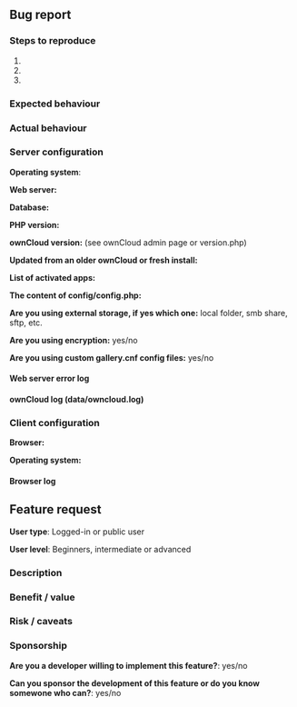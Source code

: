 <!--
Thank you for taking the time to report an issue you've experienced using Gallery+
or to submit a feature request.

To make it easier for us to help you, please fill in as much information as possible in
one of the forms below.

Please choose between the "Bug report" and the "Feature request" form and delete the content of the other one
-->

## Bug report

### Steps to reproduce

1.
1.
1.

### Expected behaviour
<!--
Tell us what should happen
Tip: You can leave alone text surrounded by these special markers such as this one, they're invisible
-->

### Actual behaviour
<!--
Tell us what happens instead
-->


### Server configuration

**Operating system**:

**Web server:**

**Database:**

**PHP version:**

**ownCloud version:** (see ownCloud admin page or version.php)

**Updated from an older ownCloud or fresh install:**

**List of activated apps:**
<!--
If you have access to your command line run e.g.:
# sudo -u www-data php occ app:list`
from within your ownCloud installation folder*
-->
 
**The content of config/config.php:**
<!--
If you have access to your command line run e.g.:
# sudo -u www-data php occ config:list system`
from within your ownCloud installation folder

or 

Insert your config.php content here
(Without the database password, passwordsalt and secret)
-->

**Are you using external storage, if yes which one:** local folder, smb share, sftp, etc.

**Are you using encryption:** yes/no

**Are you using custom gallery.cnf config files:** yes/no

#### Web server error log
<!--
Insert your webserver log here
-->

#### ownCloud log (data/owncloud.log)
<!--
Insert your ownCloud log here
-->

### Client configuration

**Browser:**

**Operating system:**

#### Browser log
<!--
Insert your browser log here, this could for example include:

a) The javascript console log
b) The network log 
c) ...
-->
 
## Feature request

**User type**: Logged-in or public user

**User level**: Beginners, intermediate or advanced

### Description
<!--
Please try to give as much information as you can about your request
-->

### Benefit / value
<!--
Please explain how it could benefit users of the app, other apps or 3rd party services
-->

### Risk / caveats
<!--
Please explain the risks and caveats associated with this request
-->

### Sponsorship
<!--
This greatly accelerates the delivery of a feature
-->
 
**Are you a developer willing to implement this feature?**: yes/no

**Can you sponsor the development of this feature or do you know somewone who can?**: yes/no
